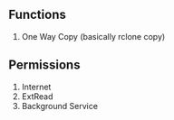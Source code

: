
## Functions

1. One Way Copy (basically rclone copy)

## Permissions

1. Internet
2. ExtRead
3. Background Service


